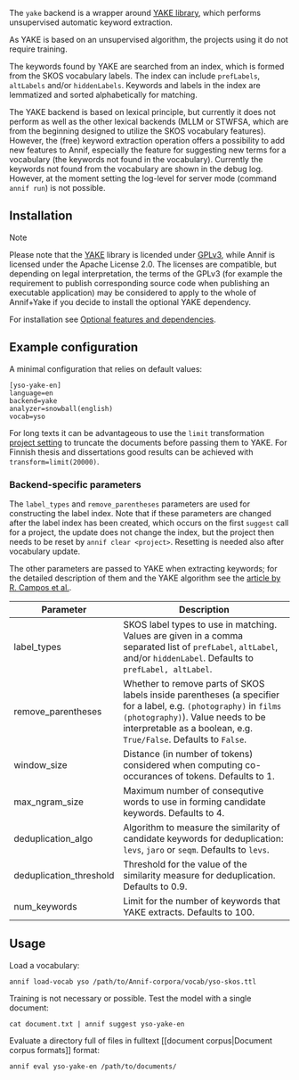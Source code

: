 The `yake` backend is a wrapper around [YAKE library](https://github.com/LIAAD/yake), which performs unsupervised automatic keyword extraction.

As YAKE is based on an unsupervised algorithm, the projects using it do not require training.

The keywords found by YAKE are searched from an index, which is formed from the SKOS vocabulary labels. The index can include `prefLabels`, `altLabels` and/or `hiddenLabels`. Keywords and labels in the index are lemmatized and sorted alphabetically for matching.

The YAKE backend is based on lexical principle, but currently it does not perform as well as the other lexical backends (MLLM or STWFSA, which are from the beginning designed to utilize the SKOS vocabulary features). However, the (free) keyword extraction operation offers a possibility to add new features to Annif, especially the feature for suggesting new terms for a vocabulary (the keywords not found in the vocabulary).
Currently the keywords not found from the vocabulary are shown in the debug log. However, at the moment setting the log-level for server mode (command `annif run`) is not possible.

## Installation

> [!NOTE]
> Please note that the [YAKE](https://github.com/LIAAD/yake) library is licended
> under [GPLv3](https://www.gnu.org/licenses/gpl-3.0.txt), while Annif is
> licensed under the Apache License 2.0. The licenses are compatible, but
> depending on legal interpretation, the terms of the GPLv3 (for example the
> requirement to publish corresponding source code when publishing an executable
> application) may be considered to apply to the whole of Annif+Yake if you
> decide to install the optional YAKE dependency.

For installation see [Optional features and dependencies](https://github.com/NatLibFi/Annif/wiki/Optional-features-and-dependencies).

## Example configuration

A minimal configuration that relies on default values:

```
[yso-yake-en]
language=en
backend=yake
analyzer=snowball(english)
vocab=yso
```

For long texts it can be advantageous to use the `limit` transformation [project setting](https://github.com/NatLibFi/Annif/wiki/Project-configuration) to truncate the documents before passing them to YAKE. For Finnish thesis and dissertations good results can be achieved with `transform=limit(20000)`.

### Backend-specific parameters

The `label_types` and `remove_parentheses` parameters are used for constructing the label index.
Note that if these parameters are changed after the label index has been created, which occurs on the first `suggest` call for a project, the update does not change the index, but the project then needs to be reset by `annif clear <project>`.
Resetting is needed also after vocabulary update.

The other parameters are passed to YAKE when extracting keywords; for the detailed description of them and the YAKE algorithm see the [article by R. Campos et al.](https://www.sciencedirect.com/science/article/abs/pii/S0020025519308588?via%3Dihub).

Parameter |  Description
-------- | --------------------------------------------------
label_types | SKOS label types to use in matching. Values are given in a comma separated list of `prefLabel`, `altLabel`, and/or `hiddenLabel`. Defaults to `prefLabel, altLabel`.
remove_parentheses | Whether to remove parts of SKOS labels inside parentheses (a specifier for a label, e.g. `(photography)` in `films (photography)`). Value needs to be interpretable as a boolean, e.g. `True/False`. Defaults to `False`.
window_size | Distance (in number of tokens) considered when computing co-occurances of tokens. Defaults to 1.
max_ngram_size | Maximum number of consequtive words to use in forming candidate keywords. Defaults to 4.
deduplication_algo | Algorithm to measure the similarity of candidate keywords for deduplication: `levs`, `jaro` or `seqm`. Defaults to `levs`.
deduplication_threshold | Threshold for the value of the similarity measure for deduplication. Defaults to 0.9.
num_keywords | Limit for the number of keywords that YAKE extracts. Defaults to 100.

## Usage

Load a vocabulary:

    annif load-vocab yso /path/to/Annif-corpora/vocab/yso-skos.ttl

Training is not necessary or possible. Test the model with a single document:

    cat document.txt | annif suggest yso-yake-en

Evaluate a directory full of files in fulltext [[document corpus|Document corpus formats]] format:

    annif eval yso-yake-en /path/to/documents/